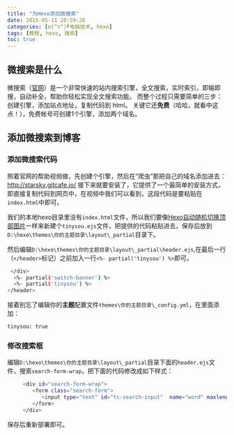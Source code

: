 ```yaml
---
title: "为Hexo添加微搜索"
date: 2015-05-11 20:59:26
categories: [o(^▽^)┛电脑技术, hexo]
tags: [教程, hexo, 搜索]
toc: true
---
```

## 微搜索是什么

微搜索（[官网][1]）是一个非常快速的站内搜索引擎，全文搜索，实时索引，即输即搜，自动补全，帮助你轻松实现全文搜索功能。
而整个过程只需要简单的三步：创建引擎，添加站点地址，复制代码到 html。
关键它还**免费**（哈哈，就看中这点！），免费帐号可创建1个引擎，添加两个域名。
<!--more-->
## 添加微搜索到博客
### 添加微搜索代码
照着官网的帮助视频做，先创建个引擎，然后在“爬虫”那把自己的域名添加进去：http://starsky.gitcafe.io/
接下来就要安装了，它提供了一个最简单的安装方式，即直接复制代码到网页中，在视频中我们可以看到，这段代码是要粘贴在`index.html`中即可。

我们的本地hexo目录里没有`index.html`文件，所以我们要像[Hexo自动随机切换顶部图片][2]一样来新建个`tinysou.ejs`文件，把提供的代码粘贴进去，保存后放到`D:\hexo\themes\你的主题目录\layout\_partial`目录下。

然后编辑`D:\hexo\themes\你的主题目录\layout\_partial\header.ejs`,在最后一行（`</header>`标记）之前加入一行`<%- partial('tinysou') %>`即可。
``` bash
 </div>
  <%- partial('switch-banner') %>
  <%- partial('tinysou') %>
</header>
```
接着别忘了编辑你的**主题**配置文件`themes\你的主题目录\_config.yml`，在里面添加：
``` bash
tinysou: true
```
### 修改搜索框
编辑`D:\hexo\themes\你的主题目录\layout\_partial`目录下面的`header.ejs`文件，搜索`search-form-wrap`，把下面的代码修改成如下样式：
``` bash
     <div id="search-form-wrap">
        <form class="search-form">
           <input type="text" id="ts-search-input"  name="word" maxlength="20"  class="search-form-input" placeholder="搜索">
        </form>
     </div>
```
保存后重新部署即可。

  [1]: http://tinysou.com/
  [2]: http://starsky.gitcafe.io/2015/05/06/Hexo%E8%87%AA%E5%8A%A8%E9%9A%8F%E6%9C%BA%E5%88%87%E6%8D%A2%E9%A1%B6%E9%83%A8%E5%9B%BE%E7%89%87/